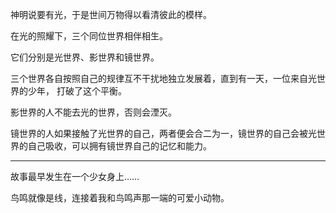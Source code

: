 神明说要有光，于是世间万物得以看清彼此的模样。

在光的照耀下，三个同位世界相伴相生。

它们分别是光世界、影世界和镜世界。

三个世界各自按照自己的规律互不干扰地独立发展着，直到有一天，一位来自光世界的少年， 打破了这个平衡。

影世界的人不能去光的世界，否则会湮灭。

镜世界的人如果接触了光世界的自己，两者便会合二为一，镜世界的自己会被光世界的自己吸收，可以拥有镜世界自己的记忆和能力。





---

故事最早发生在一个少女身上……



鸟鸣就像是线，连接着我和鸟鸣声那一端的可爱小动物。